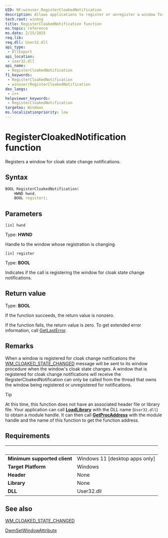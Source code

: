 ```yaml
---
UID: NF:winuser.RegisterCloakedNotification
description: Allows applications to register or unregister a window for cloak state change notification.
tech.root: winmsg
title: RegisterCloakedNotification function
ms.topic: reference
ms.date: 2/25/2025
req.lib: 
req.dll: User32.dll
api_type:
 - DllExport
api_location:
 - user32.dll
api_name:
 - RegisterCloakedNotification
f1_keywords:
 - RegisterCloakedNotification
 - winuser/RegisterCloakedNotification
dev_langs:
 - c++
helpviewer_keywords:
 - RegisterCloakedNotification
targetos: Windows
ms.localizationpriority: low
---
```


# RegisterCloakedNotification function

Registers a window for cloak state change notifications.

## Syntax

```cpp
BOOL RegisterCloakedNotification(
    HWND hwnd,
    BOOL register);
```

## Parameters

`[in] hwnd`

Type: <b>HWND</b>

Handle to the window whose registration is changing.

`[in] register`

Type: <b>BOOL</b>

Indicates if the call is registering the window for cloak state change
notifications.

## Return value

Type: **BOOL**

If the function succeeds, the return value is nonzero.

If the function fails, the return value is zero. To get extended error
information, call <a href="/windows/desktop/api/errhandlingapi/nf-errhandlingapi-getlasterror">GetLastError</a>.

## Remarks

When a window is registered for cloak change notifications the
[WM_CLOAKED_STATE_CHANGED](ns-winuser-wmcloakedstatechanged.md)
message will be sent to its window procedure when the window's cloak state
changes. A window that is registered for cloak change notifications will receive
the RegisterCloakedNotification can only be called from the thread that owns the
window being registered or unregistered for notifications.

> [!TIP]
> At this time, this function does not have an associated header file or library file. Your application can call [**LoadLibrary**](/windows/win32/api/libloaderapi/nf-libloaderapi-loadlibrarya) with the DLL name (`User32.dll`) to obtain a module handle. It can then call [**GetProcAddress**](/windows/win32/api/libloaderapi/nf-libloaderapi-getprocaddress) with the module handle and the name of this function to get the function address.

## Requirements

| &nbsp; | &nbsp; |
| ---- |:---- |
| **Minimum supported client** | Windows 11 [desktop apps only] |
| **Target Platform** | Windows |
| **Header** | None |
| **Library** | None |
| **DLL** | User32.dll |

## See also

[WM_CLOAKED_STATE_CHANGED](ns-winuser-wmcloakedstatechanged.md)

[DwmSetWindowAttribute](/windows/desktop/api/dwmapi/nf-dwmapi-dwmsetwindowattribute)